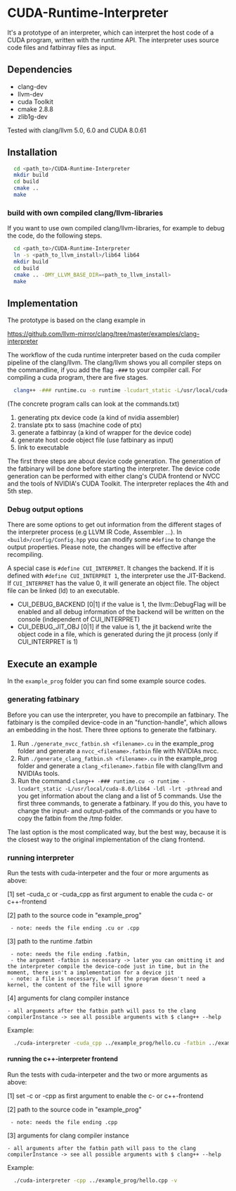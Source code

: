 # CUDA-Runtime-Interpreter
It's a prototype of an interpreter, which can interpret the host code of a CUDA program, written with the runtime API. The interpreter uses source code files and fatbinray files as input.

## Dependencies
- clang-dev
- llvm-dev
- cuda Toolkit
- cmake 2.8.8
- zlib1g-dev

Tested with clang/llvm 5.0, 6.0 and CUDA 8.0.61

## Installation

```bash
  cd <path_to>/CUDA-Runtime-Interpreter
  mkdir build
  cd build
  cmake ..
  make
```

### build with own compiled clang/llvm-libraries
If you want to use own compiled clang/llvm-libraries, for example to debug the code, do the following steps.

```bash
  cd <path_to>/CUDA-Runtime-Interpreter
  ln -s <path_to_llvm_install>/lib64 lib64
  mkdir build
  cd build
  cmake .. -DMY_LLVM_BASE_DIR=<path_to_llvm_install>
  make
```

## Implementation
The prototype is based on the clang example in

https://github.com/llvm-mirror/clang/tree/master/examples/clang-interpreter

The workflow of the cuda runtime interpreter based on the cuda compiler pipeline of the clang/llvm. The clang/llvm shows you all compiler steps on the commandline, if you add the flag `-###` to your compiler call. For compiling a cuda program, there are five stages.

```bash
  clang++ -### runtime.cu -o runtime -lcudart_static -L/usr/local/cuda-8.0/lib64 -ldl -lrt -pthread
```
(The concrete program calls can look at the commands.txt) 

1. generating ptx device code (a kind of nvidia assembler)
2. translate ptx to sass (machine code of ptx)
3. generate a fatbinray (a kind of wrapper for the device code)
4. generate host code object file (use fatbinary as input)
5. link to executable

The first three steps are about device code generation. The generation of the fatbinary will be done before starting the interpreter. The device code generation can be performed with either clang's CUDA frontend or NVCC and the tools of NVIDIA's CUDA Toolkit. The interpreter replaces the 4th and 5th step.

### Debug output options

There are some options to get out information from the different stages of the interpreter process (e.g LLVM IR Code, Assembler ...). In `<build>/config/Config.hpp` you can modify some `#define` to change the output properties. Please note, the changes will be effective after recompiling.

A special case is `#define CUI_INTERPRET`. It changes the backend. If it is defined with `#define CUI_INTERPRET 1`, the interpreter use the JIT-Backend. If `CUI_INTERPRET` has the value 0, it will generate an object file. The object file can be linked (ld) to an executable.

* CUI_DEBUG_BACKEND [0|1] if the value is 1, the llvm::DebugFlag will be enabled and all debug information of the backend will be written on the console (independent of CUI_INTERPRET)
* CUI_DEBUG_JIT_OBJ [0|1] if the value is 1, the jit backend write the object code in a file, which is generated during the jit process (only if CUI_INTERPRET is 1)

## Execute an example
In the `example_prog` folder you can find some example source codes.

### generating fatbinary

Before you can use the interpreter, you have to precompile an fatbinary. The fatbinary is the compiled device-code in an "function-handle", which allows an embedding in the host. There three options to generate the fatbinary.

1. Run `./generate_nvcc_fatbin.sh <filename>.cu` in the example_prog folder and generate a `nvcc_<filename>.fatbin` file with NVIDIAs nvcc.
2. Run `./generate_clang_fatbin.sh <filename>.cu` in the example_prog folder and generate a `clang_<filename>.fatbin` file with clang/llvm and NVIDIAs tools.
3. Run the command `clang++ -### runtime.cu -o runtime -lcudart_static -L/usr/local/cuda-8.0/lib64 -ldl -lrt -pthread` and you get information about the clang and a list of 5 commands. Use the first three commands, to generate a fatbinary. If you do this, you have to change the input- and output-paths of the commands or you have to copy the fatbin from the /tmp folder.

The last option is the most complicated way, but the best way, because it is the closest way to the original implementation of the clang frontend.

### running interpreter

Run the tests with cuda-interpeter and the four or more arguments as above:

 [1] set -cuda_c or -cuda_cpp as first argument to enable the cuda c- or c++-frontend 

 [2] path to the source code in "example_prog"
 
 	 - note: needs the file ending .cu or .cpp 
     
 [3] path to the runtime .fatbin
 
     - note: needs the file ending .fatbin,
     - the argument -fatbin is necessary -> later you can omitting it and the interpreter compile the device-code just in time, but in the moment, there isn't a implementation for a device jit 
     - note: a file is necessary, but if the program doesn't need a kernel, the content of the file will ignore

 [4] arguments for clang compiler instance
 
 	- all arguments after the fatbin path will pass to the clang compilerInstance -> see all possible arguments with $ clang++ --help

Example:
```bash
  ./cuda-interpreter -cuda_cpp ../example_prog/hello.cu -fatbin ../example_prog/runtime.fatbin -v
```

#### running the c++-interpreter frontend

Run the tests with cuda-interpeter and the two or more arguments as above:

 [1] set -c or -cpp as first argument to enable the c- or c++-frontend 

 [2] path to the source code in "example_prog"
 
 	 - note: needs the file ending .cpp 
     

 [3] arguments for clang compiler instance
 
 	- all arguments after the fatbin path will pass to the clang compilerInstance -> see all possible arguments with $ clang++ --help

Example:
```bash
  ./cuda-interpreter -cpp ../example_prog/hello.cpp -v
```
